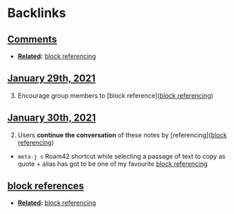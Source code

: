 
# Backlinks
## [Comments](<Comments.md>)
- **[Related](<Related.md>):** [block referencing](<block referencing.md>)

## [January 29th, 2021](<January 29th, 2021.md>)
3. Encourage group members to [block reference]([block referencing](<block referencing.md>))

## [January 30th, 2021](<January 30th, 2021.md>)
2.  Users **continue the conversation** of these notes by [referencing]([block referencing](<block referencing.md>))

- `meta-j s` Roam42 shortcut while selecting a passage of text to copy as quote + alias has got to be one of my favourite [block referencing](<block referencing.md>)

## [block references](<block references.md>)
- **[Related](<Related.md>):** [block referencing](<block referencing.md>)

